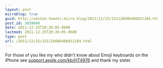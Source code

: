 ```yaml
---
layout: post
microblog: true
guid: http://vmstan-tweets.micro.blog/2011/12/25/151126606486831104.html
post_id: 3039040
date: 2011-12-25T20:26:05-0600
lastmod: 2011-12-25T20:26:05-0600
type: post
url: /2011/12/25/151126606486831104.html
---
```

For those of you like my who didn't know about Emoji keyboards on the iPhone see <a href="http://support.apple.com/kb/HT4976">support.apple.com/kb/HT4976</a> and thank my sister.
